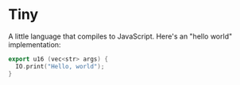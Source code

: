# Tiny

A little language that compiles to JavaScript. Here's an "hello world" implementation:

```cpp
export u16 (vec<str> args) {
  IO.print("Hello, world");
}
```
